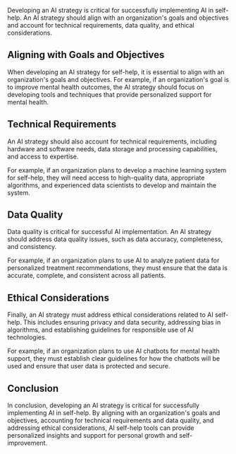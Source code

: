 
Developing an AI strategy is critical for successfully implementing AI in self-help. An AI strategy should align with an organization's goals and objectives and account for technical requirements, data quality, and ethical considerations.

Aligning with Goals and Objectives
----------------------------------

When developing an AI strategy for self-help, it is essential to align with an organization's goals and objectives. For example, if an organization's goal is to improve mental health outcomes, the AI strategy should focus on developing tools and techniques that provide personalized support for mental health.

Technical Requirements
----------------------

An AI strategy should also account for technical requirements, including hardware and software needs, data storage and processing capabilities, and access to expertise.

For example, if an organization plans to develop a machine learning system for self-help, they will need access to high-quality data, appropriate algorithms, and experienced data scientists to develop and maintain the system.

Data Quality
------------

Data quality is critical for successful AI implementation. An AI strategy should address data quality issues, such as data accuracy, completeness, and consistency.

For example, if an organization plans to use AI to analyze patient data for personalized treatment recommendations, they must ensure that the data is accurate, complete, and consistent across all patients.

Ethical Considerations
----------------------

Finally, an AI strategy must address ethical considerations related to AI self-help. This includes ensuring privacy and data security, addressing bias in algorithms, and establishing guidelines for responsible use of AI technologies.

For example, if an organization plans to use AI chatbots for mental health support, they must establish clear guidelines for how the chatbots will be used and ensure that user data is protected and secure.

Conclusion
----------

In conclusion, developing an AI strategy is critical for successfully implementing AI in self-help. By aligning with an organization's goals and objectives, accounting for technical requirements and data quality, and addressing ethical considerations, AI self-help tools can provide personalized insights and support for personal growth and self-improvement.
